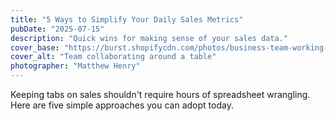 ```yaml
---
title: "5 Ways to Simplify Your Daily Sales Metrics"
pubDate: "2025-07-15"
description: "Quick wins for making sense of your sales data."
cover_base: "https://burst.shopifycdn.com/photos/business-team-working-at-table.jpg"
cover_alt: "Team collaborating around a table"
photographer: "Matthew Henry"
---
```


Keeping tabs on sales shouldn't require hours of spreadsheet wrangling. Here are five simple approaches you can adopt today.
